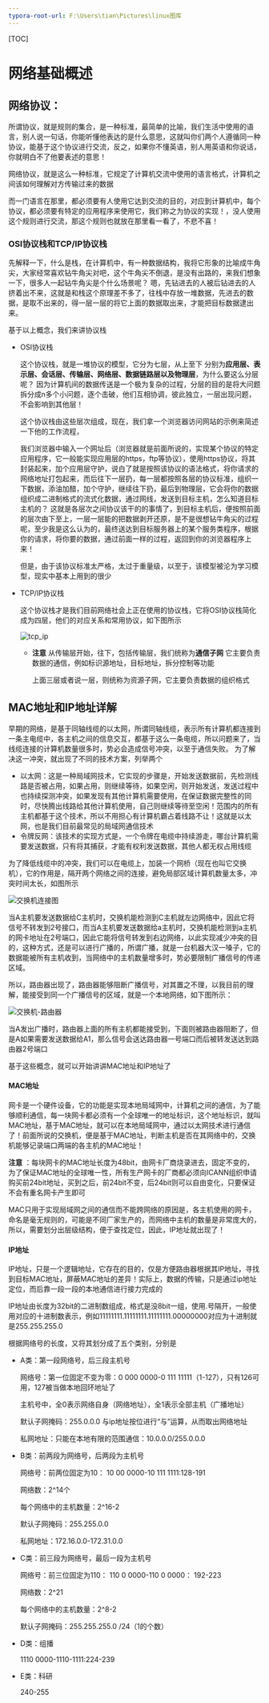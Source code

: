 ```yaml
---
typora-root-url: F:\Users\tian\Pictures\linux图库
---
```


[TOC]

#  网络基础概述

## 网络协议：

所谓协议，就是规则的集合，是一种标准，最简单的比喻，我们生活中使用的语言，别人说一句话，你能听懂他表达的是什么意思，这就叫你们两个人遵循同一种协议，能基于这个协议进行交流，反之，如果你不懂英语，别人用英语和你说话，你就明白不了他要表述的意思！

网络协议，就是这么一种标准，它规定了计算机交流中使用的语言格式，计算机之间该如何理解对方传输过来的数据

而一门语言在那里，都必须要有人使用它达到交流的目的，对应到计算机中，每个协议，都必须要有特定的应用程序来使用它，我们称之为协议的实现！，没人使用这个规则进行交流，那这个规则也就放在那里看一看了，不悲不喜！

### OSI协议栈和TCP/IP协议栈

先解释一下，什么是栈，在计算机中，有一种数据结构，我将它形象的比喻成牛角尖，大家经常喜欢钻牛角尖对吧，这个牛角尖不倒退，是没有出路的，来我们想象一下，很多人一起钻牛角尖是个什么场景呢？ 嗯，先钻进去的人被后钻进去的人挤着出不来，这就是和栈这个原理差不多了，往栈中存放一堆数据，先进去的数据，是取不出来的，得一层一层的将它上面的数据取出来，才能把目标数据逮出来。

基于以上概念，我们来讲协议栈

* OSI协议栈

  这个协议栈，就是一堆协议的模型，它分为七层，从上至下 分别为**应用层、表示层、会话层、传输层、网络层、数据链路层以及物理层**，为什么要这么分层呢？ 因为计算机间的数据传送是一个极为复杂的过程，分层的目的是将大问题拆分成n多个小问题，逐个击破，他们互相协调，彼此独立，一层出现问题，不会影响到其他层！

  这个协议栈由这些层次组成，现在，我们拿一个浏览器访问网站的示例来简述一下他的工作流程，

  我们浏览器中输入一个网址后（浏览器就是前面所说的，实现某个协议的特定应用程序，它一般能实现应用层的https，ftp等协议），使用https协议，将其封装起来，加个应用层守护，说白了就是按照该协议的语法格式，将你请求的网络地址打包起来，而后往下一层扔，每一层都按照各层的协议标准，组织一下数据，添油加醋，加个守护，继续往下扔，最后到物理层，它会将你的数据组织成二进制格式的流式化数据，通过网线，发送到目标主机，怎么知道目标主机的？ 这就是各层次之间协议该干的的事情了，到目标主机后，便按照前面的层次由下至上，一层一层能的把数据剥开还原，是不是很想钻牛角尖的过程呢，至少我是这么认为的，最终送达到目标服务器上的某个服务类程序，根据你的请求，将你要的数据，通过前面一样的过程，返回到你的浏览器程序上来！

  但是，由于该协议标准太严格，太过于重量级，以至于，该模型被沦为学习模型，现实中基本上用到的很少

* TCP/IP协议栈

  这个协议栈才是我们目前网络社会上正在使用的协议栈，它将OSI协议栈简化成为四层，他们的对应关系和常用协议，如下图所示

  ![tcp_ip](/tcp_ip.png)

  * **注意**  从传输层开始，往下，包括传输层，我们统称为**通信子网** 它主要负责数据的通信，例如标识源地址，目标地址，拆分控制等功能

    上面三层或者说一层，则统称为资源子网，它主要负责数据的组织格式

  

## MAC地址和IP地址详解

早期的网络，是基于同轴线缆的以太网，所谓同轴线缆，表示所有计算机都连接到一条主电缆中，各主机之间的信息交互，都基于这么一条电缆，所以问题来了，当线缆连接的计算机数量很多时，势必会造成信号冲突，以至于通信失败。 为了解决这一冲突，就出现了不同的技术方案，列举两个

* 以太网：这是一种局域网技术，它实现的步骤是，开始发送数据前，先检测线路是否被占用，如果占用，则继续等待，如果空闲，则开始发送，发送过程中也持续探测冲突，如果发现有其他计算机需要使用，在保证数据完整性的同时，尽快腾出线路给其他计算机使用，自己则继续等待至空闲！范围内的所有主机都基于这个技术，所以不用担心有计算机霸占着线路不让！这就是以太网，也是我们目前最常见的局域网通信技术
* 令牌反网：该技术的实现方式是，一个令牌在电缆中持续游走，哪台计算机需要发送数据，只有将其捕获，才能有权利发送数据，其他人都无权占用线缆

为了降低线缆中的冲突，我们可以在电缆上，加装一个网桥（现在也叫它交换机），它的作用是，隔开两个网络之间的连接，避免局部区域计算机数量太多，冲突时间太长，如图所示

![交换机连接图](/交换机连接图.png)

当A主机要发送数据给C主机时，交换机能检测到C主机就左边网络中，因此它将信号不转发到2号接口，而当A主机要发送数据给a主机时，交换机能检测到a主机的网卡地址在2号端口，因此它能将信号转发到右边网络，以此实现减少冲突的目的，这种方式，还是可以进行广播的，所谓广播，就是一台机器大汉一嗓子，它的数据能被所有主机收到，当网络中的主机数量增多时，势必要限制广播信号的传递区域。

所以，路由器出现了，路由器能够阻断广播信号，对其置之不理，以我目前的理解，能接受到同一个广播信号的区域，就是一个本地网络，如下图所示：

![交换机-路由器](/交换机-路由器.png)

当A发出广播时，路由器上面的所有主机都能接受到，下面则被路由器阻断了，但是A如果需要发送数据给A1，那么信号会送达路由器一号端口而后被转发送达到路由器2号端口

基于这些概念，就可以开始讲讲MAC地址和IP地址了

#### MAC地址

网卡是一个硬件设备，它的功能是实现本地局域网中，计算机之间的通信，为了能够顺利通信，每一块网卡都必须有一个全球唯一的地址标识，这个地址标识，就叫MAC地址，基于MAC地址，就可以在本地局域网中，通过以太网技术进行通信了！前面所说的交换机，便是基于MAC地址，判断主机是否在其网络中的，交换机能够记录端口两端的各主机的MAC地址！

**注意** ：每块网卡的MAC地址长度为48bit，由网卡厂商烧录进去，固定不变的，为了保证MAC地址的全球唯一性，所有生产网卡的厂商都必须向ICANN组织申请购买前24bit地址，买到之后，前24bit不变，后24bit则可以自由变化，只要保证不会有重名网卡产生即可

MAC只用于实现局域网之间的通信而不能跨网络的原因是，各主机使用的网卡，命名是毫无规则的，可能是不同厂家生产的，而网络中主机的数量是非常庞大的，所以，需要划分出层级结构，便于查找定位，因此，IP地址就出现了！



#### IP地址

IP地址，只是一个逻辑地址，它存在的目的，仅是方便路由器根据其IP地址，寻找到目标MAC地址，屏蔽MAC地址的差异！实际上，数据的传输，只是通过ip地址定位，而后靠一段一段的本地通信进行接力完成的

IP地址由长度为32bit的二进制数组成，格式是没8bit一组，使用.号隔开，一般使用对应的十进制数表示，例如11111111.11111111.11111111.00000000对应为十进制就是255.255.255.0

根据网络号的长度，又将其划分成了五个类别，分别是

* A类：第一段网络号，后三段主机号

  网络号：第一位固定不变为零：0 000 0000-0 111 11111（1-127），只有126可用，127被当做本地回环地址了

  主机号中，全0表示网络自身（网络地址），全1表示全部主机（广播地址）

  默认子网掩码：255.0.0.0  与ip地址按位进行“与”运算，从而取出网络地址

  私网地址：只能在本地有限的范围通信：10.0.0.0/255.0.0.0

* B类：前两段为网络号，后两段为主机号

  网络号：前两位固定为10： 10 00 0000-10 111 1111:128-191

  网络数：2^14个

  每个网络中的主机数量：2^16-2

  默认子网掩码：255.255.0.0

  私网地址：172.16.0.0-172.31.0.0

* C类：前三段为网络号，最后一段为主机号

  网络号：前三位固定为110： 110 0 0000-110 0 0000： 192-223

  网络数：2^21

  每个网络中的主机数量：2^8-2

  默认子网掩码：255.255.255.0    /24（1的个数）

* D类：组播

  1110 0000-1110-1111:224-239

* E类：科研

  240-255

